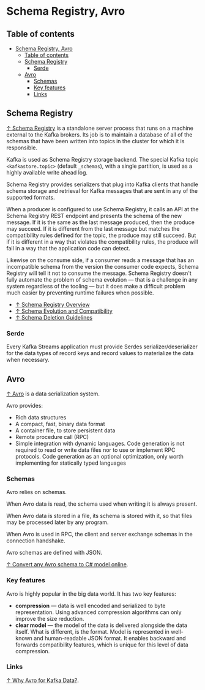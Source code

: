 # Schema Registry, Avro

## Table of contents

- [Schema Registry, Avro](#schema-registry-avro)
  - [Table of contents](#table-of-contents)
  - [Schema Registry](#schema-registry)
    - [Serde](#serde)
  - [Avro](#avro)
    - [Schemas](#schemas)
    - [Key features](#key-features)
    - [Links](#links)

## Schema Registry

[↑ Schema Registry](https://github.com/confluentinc/schema-registry) is a standalone server process that runs on a machine external to the Kafka brokers. Its job is to maintain a database of all of the schemas that have been written into topics in the cluster for which it is responsible.

Kafka is used as Schema Registry storage backend. The special Kafka topic `<kafkastore.topic>` (default `_schemas`), with a single partition, is used as a highly available write ahead log.

Schema Registry provides serializers that plug into Kafka clients that handle schema storage and retrieval for Kafka messages that are sent in any of the supported formats.

When a producer is configured to use Schema Registry, it calls an API at the Schema Registry REST endpoint and presents the schema of the new message. If it is the same as the last message produced, then the produce may succeed. If it is different from the last message but matches the compatibility rules defined for the topic, the produce may still succeed. But if it is different in a way that violates the compatibility rules, the produce will fail in a way that the application code can detect.

Likewise on the consume side, if a consumer reads a message that has an incompatible schema from the version the consumer code expects, Schema Registry will tell it not to consume the message. Schema Registry doesn't fully automate the problem of schema evolution — that is a challenge in any system regardless of the tooling — but it does make a difficult problem much easier by preventing runtime failures when possible.

- [↑ Schema Registry Overview](https://docs.confluent.io/platform/current/schema-registry/index.html)
- [↑ Schema Evolution and Compatibility](https://docs.confluent.io/platform/current/schema-registry/avro.html#schema-evolution-and-compatibility)
- [↑ Schema Deletion Guidelines](https://docs.confluent.io/platform/current/schema-registry/schema-deletion-guidelines.html#schema-deletion-guidelines)

### Serde

Every Kafka Streams application must provide Serdes serializer/deserializer for the data types of record keys and record values to materialize the data when necessary.

## Avro

[↑ Avro](https://avro.apache.org/docs) is a data serialization system.

Avro provides:

- Rich data structures
- A compact, fast, binary data format
- A container file, to store persistent data
- Remote procedure call (RPC)
- Simple integration with dynamic languages. Code generation is not required to read or write data files nor to use or implement RPC protocols. Code generation as an optional optimization, only worth implementing for statically typed languages

### Schemas

Avro relies on schemas.

When Avro data is read, the schema used when writing it is always present.

When Avro data is stored in a file, its schema is stored with it, so that files may be processed later by any program.

When Avro is used in RPC, the client and server exchange schemas in the connection handshake.

Avro schemas are defined with JSON.

[↑ Convert any Avro schema to C# model online](https://avroconvertonline.azurewebsites.net).

### Key features

Avro is highly popular in the big data world. It has two key features:

- **compression** — data is well encoded and serialized to byte representation. Using advanced compression algorithms can only improve the size reduction.
- **clear model** — the model of the data is delivered alongside the data itself. What is different, is the format. Model is represented in well-known and human-readable JSON format. It enables backward and forwards compatibility features, which is unique for this level of data compression.

### Links

[↑ Why Avro for Kafka Data?](https://www.confluent.io/blog/avro-kafka-data).
